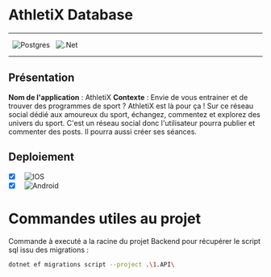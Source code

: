 # AthletiX Database
    
---

&nbsp; ![Postgres](https://img.shields.io/badge/postgres-%23316192.svg?style=for-the-badge&logo=postgresql&logoColor=white)
&nbsp; ![.Net](https://img.shields.io/badge/.NET-5C2D91?style=for-the-badge&logo=.net&logoColor=white)

---

## Présentation
**Nom de l'application** : AthletiX
**Contexte** : Envie de vous entrainer et de trouver des programmes de sport ? AthletiX est là pour ça !
Sur ce réseau social dédié aux amoureux du sport, échangez, commentez et explorez des univers du sport.
C'est un réseau social donc l'utilisateur pourra publier et commenter des posts. Il pourra aussi créer ses séances.

## Deploiement

- [x] &nbsp; ![IOS](https://img.shields.io/badge/IOS-000?style=for-the-badge&logo=apple&logoColor=black&color=white)
- [x] &nbsp; ![Android](https://img.shields.io/badge/Android-000?style=for-the-badge&logo=android&logoColor=white&color=green)

# Commandes utiles au projet
Commande à executé a la racine du projet Backend pour récupérer le script sql issu des migrations :
``` bash
dotnet ef migrations script --project .\1.API\
```
